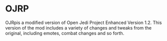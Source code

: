 OJRP
====
OJRpis a modified version of Open Jedi Project Enhanced Version 1.2. This version of the mod includes a variety of changes and tweaks from the original, including
emotes, combat changes and so forth.
